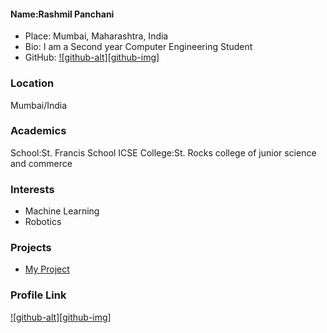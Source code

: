 #### Name:Rashmil Panchani
- Place: Mumbai, Maharashtra, India
- Bio: I am a Second year Computer Engineering Student
- GitHub: [![github-alt][github-img]](https://github.com/Rashmil-1999)

### Location

Mumbai/India

### Academics

School:St. Francis School ICSE
College:St. Rocks college of junior science and commerce

### Interests

- Machine Learning
- Robotics


### Projects

- [My Project](https://github.com/Rashmil-1999)

### Profile Link

[![github-alt][github-img]](https://github.com/Rashmil-1999)
